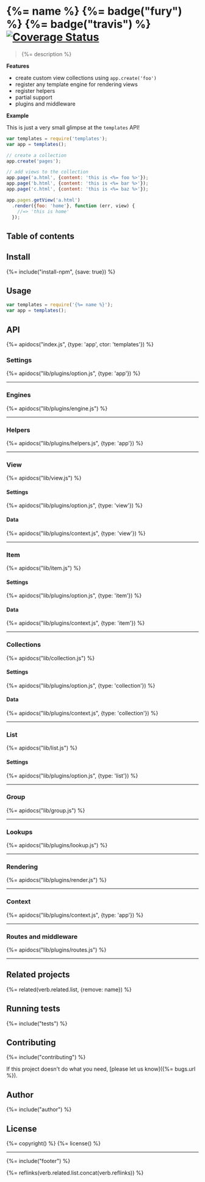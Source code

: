 # {%= name %} {%= badge("fury") %} {%= badge("travis") %} [![Coverage Status](https://img.shields.io/coveralls/jonschlinkert/templates.svg)](https://coveralls.io/r/jonschlinkert/templates)

> {%= description %}

**Features**

- create custom view collections using `app.create('foo')`
- register any template engine for rendering views
- register helpers
- partial support
- plugins and middleware

**Example**

This is just a very small glimpse at the `templates` API!

```js
var templates = require('templates');
var app = templates();

// create a collection
app.create('pages');

// add views to the collection
app.page('a.html', {content: 'this is <%= foo %>'});
app.page('b.html', {content: 'this is <%= bar %>'});
app.page('c.html', {content: 'this is <%= baz %>'});

app.pages.getView('a.html')
  .render({foo: 'home'}, function (err, view) {
    //=> 'this is home'
  });
```

## Table of contents

<!-- toc -->

## Install
{%= include("install-npm", {save: true}) %}

## Usage

```js
var templates = require('{%= name %}');
var app = templates();
```

## API
{%= apidocs("index.js", {type: 'app', ctor: 'templates'}) %}


### Settings
{%= apidocs("lib/plugins/option.js", {type: 'app'}) %}

***

### Engines
{%= apidocs("lib/plugins/engine.js") %}

***

### Helpers
{%= apidocs("lib/plugins/helpers.js", {type: 'app'}) %}

***

### View
{%= apidocs("lib/view.js") %}

#### Settings
{%= apidocs("lib/plugins/option.js", {type: 'view'}) %}

#### Data
{%= apidocs("lib/plugins/context.js", {type: 'view'}) %}

***

### Item
{%= apidocs("lib/item.js") %}

#### Settings
{%= apidocs("lib/plugins/option.js", {type: 'item'}) %}

#### Data
{%= apidocs("lib/plugins/context.js", {type: 'item'}) %}

***

### Collections
{%= apidocs("lib/collection.js") %}

#### Settings
{%= apidocs("lib/plugins/option.js", {type: 'collection'}) %}

#### Data
{%= apidocs("lib/plugins/context.js", {type: 'collection'}) %}

***

### List
{%= apidocs("lib/list.js") %}

#### Settings
{%= apidocs("lib/plugins/option.js", {type: 'list'}) %}

***

### Group
{%= apidocs("lib/group.js") %}


***

### Lookups
{%= apidocs("lib/plugins/lookup.js") %}


***

### Rendering
{%= apidocs("lib/plugins/render.js") %}


***

### Context
{%= apidocs("lib/plugins/context.js", {type: 'app'}) %}


***

### Routes and middleware
{%= apidocs("lib/plugins/routes.js") %}


***


## Related projects
{%= related(verb.related.list, {remove: name}) %}

## Running tests
{%= include("tests") %}

## Contributing
{%= include("contributing") %}

If this project doesn't do what you need, [please let us know]({%= bugs.url %}).

## Author
{%= include("author") %}

## License
{%= copyright() %}
{%= license() %}

***

{%= include("footer") %}

{%= reflinks(verb.related.list.concat(verb.reflinks)) %}
